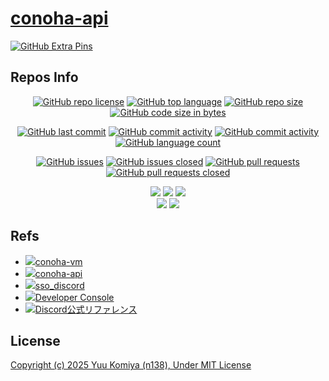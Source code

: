# [conoha-api](https://github.com/n138-kz/conoha-api)

[![GitHub Extra Pins](https://github-readme-stats.vercel.app/api/pin/?locale=ja&show_owner=true&theme=graywhite&username=n138-kz&repo=conoha-api)](https://github.com/n138-kz/conoha-api)

## Repos Info

<div align="center">

  [![GitHub repo license](https://img.shields.io/github/license/n138-kz/conoha-api)](/LICENSE)
  [![GitHub top language](https://img.shields.io/github/languages/top/n138-kz/conoha-api)](/../../)
  [![GitHub repo size](https://img.shields.io/github/repo-size/n138-kz/conoha-api)](/../../)
  [![GitHub code size in bytes](https://img.shields.io/github/languages/code-size/n138-kz/conoha-api)](/../../)

</div>
<div align="center">

  [![GitHub last commit](https://img.shields.io/github/last-commit/n138-kz/conoha-api)](/../../commits)
  [![GitHub commit activity](https://img.shields.io/github/commit-activity/w/n138-kz/conoha-api)](/../../commits)
  [![GitHub commit activity](https://img.shields.io/github/commit-activity/t/n138-kz/conoha-api)](/../../commits)
  [![GitHub language count](https://img.shields.io/github/languages/count/n138-kz/conoha-api)](/../../)

</div>
<div align="center">

  [![GitHub issues](https://img.shields.io/github/issues/n138-kz/conoha-api)](/../../issues)
  [![GitHub issues closed](https://img.shields.io/github/issues-closed/n138-kz/conoha-api)](/../../issues)
  [![GitHub pull requests](https://img.shields.io/github/issues-pr/n138-kz/conoha-api)](/../../pulls)
  [![GitHub pull requests closed](https://img.shields.io/github/issues-pr-closed/n138-kz/conoha-api)](/../../pulls)

</div>
<div align="center">

  [![](https://img.shields.io/badge/YouTube-FF0000?style=for-the-badge&logo=youtube&logoColor=white)](https://youtube.com/channel/UCOX8Iv1r0V18lbOnohE7lWQ)
  [![](https://img.shields.io/badge/Twitch-6441A5?style=for-the-badge&logo=twitch&logoColor=white)](https://www.twitch.tv/yuukomiya)
  [![](https://img.shields.io/badge/X-000000?style=for-the-badge&logo=x&logoColor=white)](https://x.com/n138kz)
  <br>
  [![](https://img.shields.io/youtube/channel/subscribers/UCOX8Iv1r0V18lbOnohE7lWQ)](https://youtube.com/channel/UCOX8Iv1r0V18lbOnohE7lWQ)
  [![](https://img.shields.io/twitch/status/YuuKomiya)](https://www.twitch.tv/yuukomiya)

</div>

## Refs

- [![](https://www.google.com/s2/favicons?size=64&domain=https://github.com)conoha-vm](https://github.com/n138-kz/conoha-vm/)
- [![](https://www.google.com/s2/favicons?size=64&domain=https://github.com)conoha-api](https://github.com/n138-kz/conoha-api/)
- [![](https://www.google.com/s2/favicons?size=64&domain=https://github.com)sso_discord](https://github.com/n138-kz/sso_discord/)
- [![](https://www.google.com/s2/favicons?size=64&domain=https://discord.com)Developer Console](https://discord.com/developers/applications)
- [![](https://www.google.com/s2/favicons?size=64&domain=https://discord.com)Discord公式リファレンス](https://discord.com/developers/docs/topics/oauth2)

## License

[Copyright (c) 2025 Yuu Komiya (n138), Under MIT License](LICENSE)  
